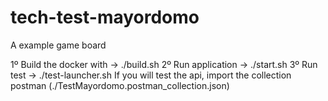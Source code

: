 # tech-test-mayordomo
A example game board

1º Build the docker with -> ./build.sh
2º Run application -> ./start.sh
3º Run test -> ./test-launcher.sh
If you will test the api, import the collection postman (./TestMayordomo.postman_collection.json)